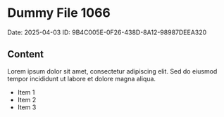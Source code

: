# Dummy File 1066

Date: 2025-04-03
ID: 9B4C005E-0F26-438D-8A12-98987DEEA320

## Content

Lorem ipsum dolor sit amet, consectetur adipiscing elit.
Sed do eiusmod tempor incididunt ut labore et dolore magna aliqua.

* Item 1
* Item 2
* Item 3

